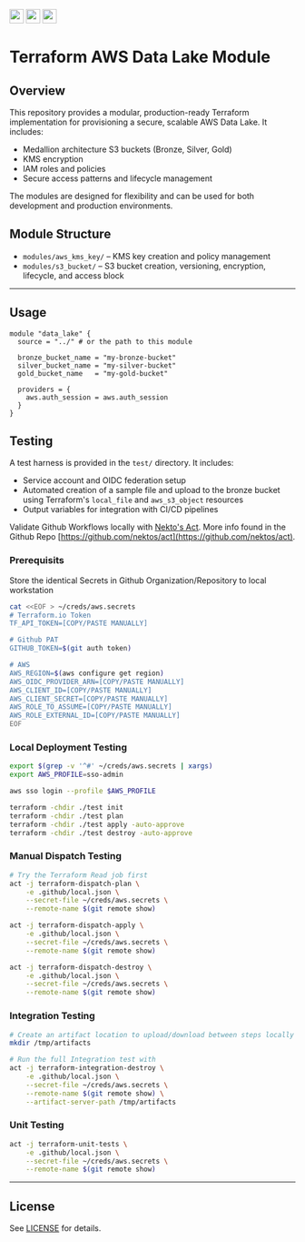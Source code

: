 <p float="left">
  <img id="b-0" src="https://img.shields.io/badge/terraform-%235835CC.svg?style=for-the-badge&logo=terraform&logoColor=white" height="25px"/>
  <img id="b-1" src="https://img.shields.io/badge/Amazon_AWS-FF9900?style=for-the-badge&logo=amazonaws&logoColor=white" height="25px"/>
  <img id="b-2" src="https://img.shields.io/github/actions/workflow/status/sim-parables/terraform-aws-blob-trigger/tf-integration-test.yml?style=flat&logo=github&label=CD%20(September%202024)" height="25px"/>
</p>


# Terraform AWS Data Lake Module

## Overview

This repository provides a modular, production-ready Terraform implementation for provisioning a secure, scalable AWS Data Lake. It includes:
- Medallion architecture S3 buckets (Bronze, Silver, Gold)
- KMS encryption
- IAM roles and policies
- Secure access patterns and lifecycle management

The modules are designed for flexibility and can be used for both development and production environments.

## Module Structure

- `modules/aws_kms_key/` – KMS key creation and policy management
- `modules/s3_bucket/` – S3 bucket creation, versioning, encryption, lifecycle, and access block

---

## Usage

```hcl
module "data_lake" {
  source = "../" # or the path to this module

  bronze_bucket_name = "my-bronze-bucket"
  silver_bucket_name = "my-silver-bucket"
  gold_bucket_name   = "my-gold-bucket"

  providers = {
    aws.auth_session = aws.auth_session
  }
}
```

## Testing

A test harness is provided in the `test/` directory. It includes:
- Service account and OIDC federation setup
- Automated creation of a sample file and upload to the bronze bucket using Terraform's `local_file` and `aws_s3_object` resources
- Output variables for integration with CI/CD pipelines

Validate Github Workflows locally with [Nekto's Act](https://nektosact.com/introduction.html). More info found in the Github Repo [https://github.com/nektos/act](https://github.com/nektos/act).

### Prerequisits

Store the identical Secrets in Github Organization/Repository to local workstation

```bash
cat <<EOF > ~/creds/aws.secrets
# Terraform.io Token
TF_API_TOKEN=[COPY/PASTE MANUALLY]

# Github PAT
GITHUB_TOKEN=$(git auth token)

# AWS
AWS_REGION=$(aws configure get region)
AWS_OIDC_PROVIDER_ARN=[COPY/PASTE MANUALLY]
AWS_CLIENT_ID=[COPY/PASTE MANUALLY]
AWS_CLIENT_SECRET=[COPY/PASTE MANUALLY]
AWS_ROLE_TO_ASSUME=[COPY/PASTE MANUALLY]
AWS_ROLE_EXTERNAL_ID=[COPY/PASTE MANUALLY]
EOF
```

### Local Deployment Testing

```bash
export $(grep -v '^#' ~/creds/aws.secrets | xargs)
export AWS_PROFILE=sso-admin

aws sso login --profile $AWS_PROFILE

terraform -chdir ./test init
terraform -chdir ./test plan
terraform -chdir ./test apply -auto-approve
terraform -chdir ./test destroy -auto-approve
```

### Manual Dispatch Testing

```bash
# Try the Terraform Read job first
act -j terraform-dispatch-plan \
    -e .github/local.json \
    --secret-file ~/creds/aws.secrets \
    --remote-name $(git remote show)

act -j terraform-dispatch-apply \
    -e .github/local.json \
    --secret-file ~/creds/aws.secrets \
    --remote-name $(git remote show)

act -j terraform-dispatch-destroy \
    -e .github/local.json \
    --secret-file ~/creds/aws.secrets \
    --remote-name $(git remote show)
```

### Integration Testing

```bash
# Create an artifact location to upload/download between steps locally
mkdir /tmp/artifacts

# Run the full Integration test with
act -j terraform-integration-destroy \
    -e .github/local.json \
    --secret-file ~/creds/aws.secrets \
    --remote-name $(git remote show) \
    --artifact-server-path /tmp/artifacts
```

### Unit Testing

```bash
act -j terraform-unit-tests \
    -e .github/local.json \
    --secret-file ~/creds/aws.secrets \
    --remote-name $(git remote show)
```

---

## License

See [LICENSE](./LICENSE) for details.

